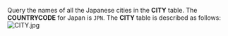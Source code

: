 Query the names of all the Japanese cities in the __CITY__ table. The __COUNTRYCODE__ for Japan is `JPN`.
The __CITY__ table is described as follows:
![CITY.jpg](https://s3.amazonaws.com/hr-challenge-images/8137/1449729804-f21d187d0f-CITY.jpg)